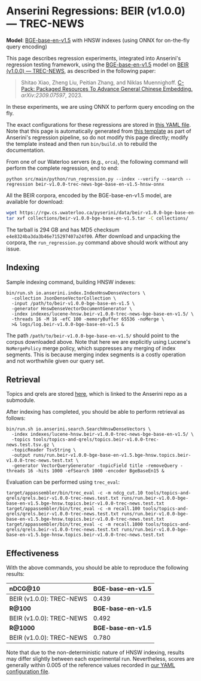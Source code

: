 # Anserini Regressions: BEIR (v1.0.0) &mdash; TREC-NEWS

**Model**: [BGE-base-en-v1.5](https://huggingface.co/BAAI/bge-base-en-v1.5) with HNSW indexes (using ONNX for on-the-fly query encoding)

This page describes regression experiments, integrated into Anserini's regression testing framework, using the [BGE-base-en-v1.5](https://huggingface.co/BAAI/bge-base-en-v1.5) model on [BEIR (v1.0.0) &mdash; TREC-NEWS](http://beir.ai/), as described in the following paper:

> Shitao Xiao, Zheng Liu, Peitian Zhang, and Niklas Muennighoff. [C-Pack: Packaged Resources To Advance General Chinese Embedding.](https://arxiv.org/abs/2309.07597) _arXiv:2309.07597_, 2023.

In these experiments, we are using ONNX to perform query encoding on the fly.

The exact configurations for these regressions are stored in [this YAML file](../../src/main/resources/regression/beir-v1.0.0-trec-news-bge-base-en-v1.5-hnsw-onnx.yaml).
Note that this page is automatically generated from [this template](../../src/main/resources/docgen/templates/beir-v1.0.0-trec-news-bge-base-en-v1.5-hnsw-onnx.template) as part of Anserini's regression pipeline, so do not modify this page directly; modify the template instead and then run `bin/build.sh` to rebuild the documentation.

From one of our Waterloo servers (e.g., `orca`), the following command will perform the complete regression, end to end:

```
python src/main/python/run_regression.py --index --verify --search --regression beir-v1.0.0-trec-news-bge-base-en-v1.5-hnsw-onnx
```

All the BEIR corpora, encoded by the BGE-base-en-v1.5 model, are available for download:

```bash
wget https://rgw.cs.uwaterloo.ca/pyserini/data/beir-v1.0.0-bge-base-en-v1.5.tar -P collections/
tar xvf collections/beir-v1.0.0-bge-base-en-v1.5.tar -C collections/
```

The tarball is 294 GB and has MD5 checksum `e4e8324ba3da3b46e715297407a24f00`.
After download and unpacking the corpora, the `run_regression.py` command above should work without any issue.

## Indexing

Sample indexing command, building HNSW indexes:

```
bin/run.sh io.anserini.index.IndexHnswDenseVectors \
  -collection JsonDenseVectorCollection \
  -input /path/to/beir-v1.0.0-bge-base-en-v1.5 \
  -generator HnswDenseVectorDocumentGenerator \
  -index indexes/lucene-hnsw.beir-v1.0.0-trec-news-bge-base-en-v1.5/ \
  -threads 16 -M 16 -efC 100 -memoryBuffer 65536 -noMerge \
  >& logs/log.beir-v1.0.0-bge-base-en-v1.5 &
```

The path `/path/to/beir-v1.0.0-bge-base-en-v1.5/` should point to the corpus downloaded above.
Note that here we are explicitly using Lucene's `NoMergePolicy` merge policy, which suppresses any merging of index segments.
This is because merging index segments is a costly operation and not worthwhile given our query set.

## Retrieval

Topics and qrels are stored [here](https://github.com/castorini/anserini-tools/tree/master/topics-and-qrels), which is linked to the Anserini repo as a submodule.

After indexing has completed, you should be able to perform retrieval as follows:

```
bin/run.sh io.anserini.search.SearchHnswDenseVectors \
  -index indexes/lucene-hnsw.beir-v1.0.0-trec-news-bge-base-en-v1.5/ \
  -topics tools/topics-and-qrels/topics.beir-v1.0.0-trec-news.test.tsv.gz \
  -topicReader TsvString \
  -output runs/run.beir-v1.0.0-bge-base-en-v1.5.bge-hnsw.topics.beir-v1.0.0-trec-news.test.txt \
  -generator VectorQueryGenerator -topicField title -removeQuery -threads 16 -hits 1000 -efSearch 1000 -encoder BgeBaseEn15 &
```

Evaluation can be performed using `trec_eval`:

```
target/appassembler/bin/trec_eval -c -m ndcg_cut.10 tools/topics-and-qrels/qrels.beir-v1.0.0-trec-news.test.txt runs/run.beir-v1.0.0-bge-base-en-v1.5.bge-hnsw.topics.beir-v1.0.0-trec-news.test.txt
target/appassembler/bin/trec_eval -c -m recall.100 tools/topics-and-qrels/qrels.beir-v1.0.0-trec-news.test.txt runs/run.beir-v1.0.0-bge-base-en-v1.5.bge-hnsw.topics.beir-v1.0.0-trec-news.test.txt
target/appassembler/bin/trec_eval -c -m recall.1000 tools/topics-and-qrels/qrels.beir-v1.0.0-trec-news.test.txt runs/run.beir-v1.0.0-bge-base-en-v1.5.bge-hnsw.topics.beir-v1.0.0-trec-news.test.txt
```

## Effectiveness

With the above commands, you should be able to reproduce the following results:

| **nDCG@10**                                                                                                  | **BGE-base-en-v1.5**|
|:-------------------------------------------------------------------------------------------------------------|-----------|
| BEIR (v1.0.0): TREC-NEWS                                                                                     | 0.439     |
| **R@100**                                                                                                    | **BGE-base-en-v1.5**|
| BEIR (v1.0.0): TREC-NEWS                                                                                     | 0.492     |
| **R@1000**                                                                                                   | **BGE-base-en-v1.5**|
| BEIR (v1.0.0): TREC-NEWS                                                                                     | 0.780     |

Note that due to the non-deterministic nature of HNSW indexing, results may differ slightly between each experimental run.
Nevertheless, scores are generally within 0.005 of the reference values recorded in [our YAML configuration file](../../src/main/resources/regression/beir-v1.0.0-trec-news-bge-base-en-v1.5-hnsw-onnx.yaml).
